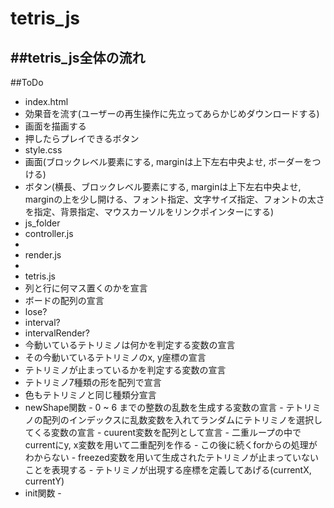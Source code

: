 # tetris_js
##tetris_js全体の流れ
 - 
##ToDo
 - index.html
  - 効果音を流す(ユーザーの再生操作に先立ってあらかじめダウンロードする)
  - 画面を描画する
  - 押したらプレイできるボタン
 - style.css
  - 画面(ブロックレベル要素にする, marginは上下左右中央よせ, ボーダーをつける)
  - ボタン(横長、ブロックレベル要素にする, marginは上下左右中央よせ, marginの上を少し開ける、フォント指定、文字サイズ指定、フォントの太さを指定、背景指定、マウスカーソルをリンクポインターにする)
 - js_folder
  - controller.js
   - 
  - render.js
   - 
  - tetris.js
   - 列と行に何マス置くのかを宣言
   - ボードの配列の宣言
   - lose?
   - interval?
   - intervalRender?
   - 今動いているテトリミノは何かを判定する変数の宣言
   - その今動いているテトリミノのx, y座標の宣言
   - テトリミノが止まっているかを判定する変数の宣言
   - テトリミノ7種類の形を配列で宣言
   - 色もテトリミノと同じ種類分宣言
   - newShape関数
    - 0 ~ 6 までの整数の乱数を生成する変数の宣言
    - テトリミノの配列のインデックスに乱数変数を入れてランダムにテトリミノを選択してくる変数の宣言
    - cuurent変数を配列として宣言
    - 二重ループの中でcurrentにy, x変数を用いて二重配列を作る
    - この後に続くforからの処理がわからない
    - freezed変数を用いて生成されたテトリミノが止まっていないことを表現する
    - テトリミノが出現する座標を定義してあげる(currentX, currentY)
   - init関数
    - 
  
